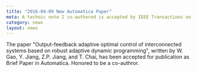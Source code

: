 ```yaml
---
title: "2016-04-09 New Automatica Paper"
meta: A technic note I co-authored is accepted by IEEE Transactions on Automatic Control
category: news
layout: news
---
```


The paper "Output-feedback adaptive optimal control of interconnected
 systems based on robust adaptive dynamic programming", written by W. Gao,
 Y. Jiang, Z.P. Jiang, and T. Chai,
 has been accepted for publication as Brief Paper in Automatica. Honored to be a co-authror.
